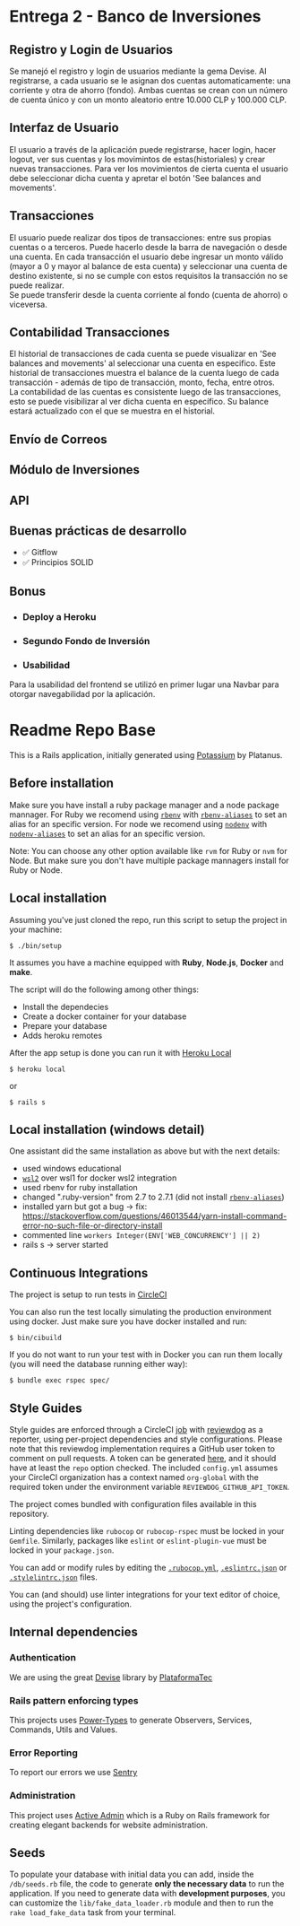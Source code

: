 # Entrega 2 - Banco de Inversiones

## Registro y Login de Usuarios
Se manejó el registro y login de usuarios mediante la gema Devise.
Al registrarse, a cada usuario se le asignan dos cuentas automaticamente: una corriente y otra de ahorro (fondo). Ambas cuentas se crean con un número de cuenta único y con un monto aleatorio entre 10.000 CLP y 100.000 CLP.

## Interfaz de Usuario
El usuario  a través de la aplicación puede registrarse, hacer login, hacer logout, ver sus cuentas y los movimintos de estas(historiales) y crear nuevas transacciones. Para ver los movimientos de cierta cuenta el usuario debe seleccionar dicha cuenta y apretar el botón 'See balances and movements'.

## Transacciones
El usuario puede realizar dos tipos de transacciones: entre sus propias cuentas o a terceros. Puede hacerlo desde la barra de navegación o desde una cuenta.
En cada transacción el usuario debe ingresar un monto válido (mayor a 0 y mayor al balance de esta cuenta) y seleccionar una cuenta de destino existente, si no se cumple con estos requisitos la transacción no se puede realizar.  
Se puede transferir desde la cuenta corriente al fondo (cuenta de ahorro) o viceversa.

## Contabilidad Transacciones
El historial de transacciones de cada cuenta se puede visualizar en 'See balances and movements' al seleccionar una cuenta en especifico. Este historial de transacciones muestra el balance de la cuenta luego de cada transacción - además de tipo de transacción, monto, fecha, entre otros.  
La contabilidad de las cuentas es consistente luego de las transacciones, esto se puede visibilizar al ver dicha cuenta en específico. Su balance estará actualizado con el que se muestra en el historial.

## Envío de Correos

## Módulo de Inversiones

## API

## Buenas prácticas de desarrollo 
* :white_check_mark: Gitflow 
* :white_check_mark: Principios SOLID

## Bonus

* ### Deploy a Heroku

* ### Segundo Fondo de Inversión

* ### Usabilidad
Para la usabilidad del frontend se utilizó en primer lugar una Navbar para otorgar navegabilidad por la aplicación.


# Readme Repo Base

This is a Rails application, initially generated using [Potassium](https://github.com/platanus/potassium) by Platanus.

## Before installation

Make sure you have install a ruby package manager and a node package mannager. For Ruby we recomend using [`rbenv`](https://github.com/rbenv/rbenv) with [`rbenv-aliases`](https://github.com/tpope/rbenv-aliases) to set an alias for an specific version. For node we recomend using [`nodenv`](https://github.com/nodenv/nodenv) with [`nodenv-aliases`](https://github.com/nodenv/nodenv-aliases) to set an alias for an specific version.

Note: You can choose any other option available like `rvm` for Ruby or `nvm` for Node. But make sure you don't have multiple package mannagers install for Ruby or Node.

## Local installation

Assuming you've just cloned the repo, run this script to setup the project in your
machine:

    $ ./bin/setup

It assumes you have a machine equipped with **Ruby**, **Node.js**, **Docker** and **make**.

The script will do the following among other things:

- Install the dependecies
- Create a docker container for your database
- Prepare your database
- Adds heroku remotes

After the app setup is done you can run it with [Heroku Local]

    $ heroku local

[heroku local]: https://devcenter.heroku.com/articles/heroku-local

or

    $ rails s

## Local installation (windows detail)

One assistant did the same installation as above but with the next details:

- used windows educational
- [`wsl2`](https://docs.microsoft.com/en-us/windows/wsl/wsl2-index) over wsl1 for docker wsl2 integration
- used rbenv for ruby installation
- changed ".ruby-version" from 2.7 to 2.7.1 (did not install [`rbenv-aliases`](https://github.com/tpope/rbenv-aliases))
- installed yarn but got a bug -> fix: https://stackoverflow.com/questions/46013544/yarn-install-command-error-no-such-file-or-directory-install
- commented line  ```workers Integer(ENV['WEB_CONCURRENCY'] || 2)```
- rails s -> server started

## Continuous Integrations

The project is setup to run tests
in [CircleCI](https://circleci.com/gh/platanus/repo-base/tree/master)

You can also run the test locally simulating the production environment using docker.
Just make sure you have docker installed and run:

    $ bin/cibuild

If you do not want to run your test with in Docker you can run them locally (you will need the database running either way):

    $ bundle exec rspec spec/

## Style Guides

Style guides are enforced through a CircleCI [job](.circleci/config.yml) with [reviewdog](https://github.com/reviewdog/reviewdog) as a reporter, using per-project dependencies and style configurations.
Please note that this reviewdog implementation requires a GitHub user token to comment on pull requests. A token can be generated [here](https://github.com/settings/tokens), and it should have at least the `repo` option checked.
The included `config.yml` assumes your CircleCI organization has a context named `org-global` with the required token under the environment variable `REVIEWDOG_GITHUB_API_TOKEN`.

The project comes bundled with configuration files available in this repository.

Linting dependencies like `rubocop` or `rubocop-rspec` must be locked in your `Gemfile`. Similarly, packages like `eslint` or `eslint-plugin-vue` must be locked in your `package.json`.

You can add or modify rules by editing the [`.rubocop.yml`](.rubocop.yml), [`.eslintrc.json`](.eslintrc.json) or [`.stylelintrc.json`](.stylelintrc.json) files.

You can (and should) use linter integrations for your text editor of choice, using the project's configuration.

## Internal dependencies

### Authentication

We are using the great [Devise](https://github.com/plataformatec/devise) library by [PlataformaTec](http://plataformatec.com.br/)

### Rails pattern enforcing types

This projects uses [Power-Types](https://github.com/platanus/power-types) to generate Observers, Services, Commands, Utils and Values.

### Error Reporting

To report our errors we use [Sentry](https://github.com/getsentry/raven-ruby)

### Administration

This project uses [Active Admin](https://github.com/activeadmin/activeadmin) which is a Ruby on Rails framework for creating elegant backends for website administration.

## Seeds

To populate your database with initial data you can add, inside the `/db/seeds.rb` file, the code to generate **only the necessary data** to run the application.
If you need to generate data with **development purposes**, you can customize the `lib/fake_data_loader.rb` module and then to run the `rake load_fake_data` task from your terminal.
